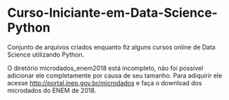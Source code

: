 # Curso-Iniciante-em-Data-Science-Python
Conjunto de arquivos criados enquanto fiz alguns cursos online de Data Science utilizando Python.

O diretório microdados_enem2018 está incompleto, não foi possível adicionar ele completamente por causa de seu tamanho. Para adiquirir ele acesse http://portal.inep.gov.br/microdados e faça o download dos microdados do ENEM de 2018.
